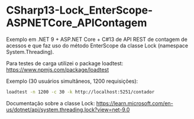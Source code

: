 # CSharp13-Lock_EnterScope-ASPNETCore_APIContagem
Exemplo em .NET 9 + ASP.NET Core + C#13 de API REST de contagem de acessos e que faz uso do método EnterScope da classe Lock (namespace System.Threading).

Para testes de carga utilizei o package loadtest: https://www.npmjs.com/package/loadtest

Exemplo (30 usuários simultâneos, 1200 requisições): 

```bash
loadtest -n 1200 -c 30 -k http://localhost:5251/contador
```

Documentação sobre a classe Lock: https://learn.microsoft.com/en-us/dotnet/api/system.threading.lock?view=net-9.0
